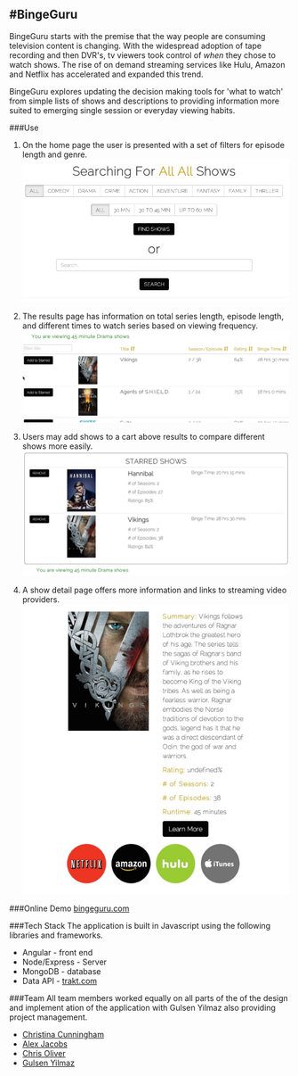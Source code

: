 #BingeGuru
---------
BingeGuru starts with the premise that the way people are consuming television content is changing. With the widespread adoption of tape recording and then DVR's, tv viewers took control of *when* they chose to watch shows. The rise of on demand streaming services like Hulu, Amazon and Netflix has accelerated and expanded this trend. 

BingeGuru explores updating the decision making tools for 'what to watch' from simple lists of shows and descriptions to providing information more suited to emerging single session or everyday viewing habits. 

###Use
1) On the home page the user is presented with a set of filters for episode length and genre. ![Alt text](/public/images/README-step1.jpg)

2) The results page has information on total series length, episode length, and different times to watch series based on viewing frequency. ![Alt text](https://github.com/bingeguru/bingeguru/blob/master/public/images/README-step2.jpg)

3) Users may add shows to a cart above results  to compare different shows more easily.![Alt text](https://github.com/bingeguru/bingeguru/blob/master/public/images/README-step3.jpg)

4) A show detail page offers more information and links to streaming video providers. ![Alt text](https://github.com/bingeguru/bingeguru/blob/master/public/images/README-step4.jpg)


###Online Demo
[bingeguru.com](www.bingeguru.com)


###Tech Stack
The application is built in Javascript using the following libraries and frameworks.
* Angular - front end
* Node/Express - Server
* MongoDB - database
* Data API - [trakt.com](https://trakt.tv/api-docs)

###Team
All team members worked equally on all parts of the of the design and implement ation of the application with Gulsen Yilmaz also providing project management.
* [Christina Cunningham ](https://github.com/tinatinatina)
* [Alex Jacobs](https://github.com/lexjacobs)
* [Chris Oliver](https://github.com/roczinskisquared)
* [Gulsen Yilmaz](https://github.com/gulseny)